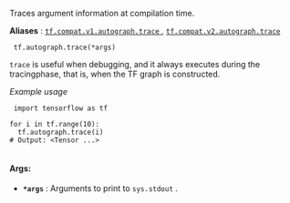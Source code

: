 Traces argument information at compilation time.

**Aliases** : [ `tf.compat.v1.autograph.trace` ](/api_docs/python/tf/autograph/trace), [ `tf.compat.v2.autograph.trace` ](/api_docs/python/tf/autograph/trace)

```
 tf.autograph.trace(*args) 
```

 `trace`  is useful when debugging, and it always executes during the tracingphase, that is, when the TF graph is constructed.

*Example usage*

```
 import tensorflow as tf

for i in tf.range(10):
  tf.autograph.trace(i)
# Output: <Tensor ...>
 
```

#### Args:
- **`*args`** : Arguments to print to  `sys.stdout` .
